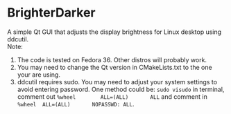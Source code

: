 # BrighterDarker
A simple Qt GUI that adjusts the display brightness for Linux desktop using ddcutil.<br />
Note:<br />
1. The code is tested on Fedora 36. Other distros will probably work.<br />
2. You may need to change the Qt version in CMakeLists.txt to the one your are using.<br />
3. ddcutil requires sudo. You may need to adjust your system settings to avoid entering password. One method could be: 
`sudo visudo` in terminal, comment out `%wheel        ALL=(ALL)       ALL` and comment in `%wheel  ALL=(ALL)       NOPASSWD: ALL`.

